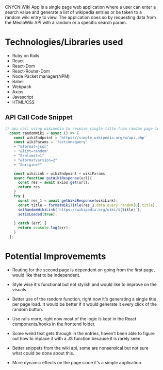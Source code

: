 CNYCN Wiki App is a single page web application where a user can enter a search value and generate a list of wikipedia entries or be taken to a random wiki entry to view. The application does so by requesting data from the MediaWiki API with a random or a specific search param.

# Technologies/Libraries used

* Ruby on Rails
* React
* React-Dom
* React-Router-Dom
* Node Packet manager(NPM)
* Babel
* Webpack
* Axios
* Javascript
* HTML/CSS

## API Call Code Snippet

```js
// api call using wikimedia to receive single title from random page to then populate wiki link state variable
  const randomWiki = async () => {
    const wikiEndpoint = 'https://simple.wikipedia.org/w/api.php'
    const wikiParams = '?action=query'
    + "&format=json"
    + "&list=random"
    + "&rnlimit=1"
    + "&formatversion=2"
    + "&origin=*"

    const wikiLink = wikiEndpoint + wikiParams
    async function getWikiResponse(url){
      const res = await axios.get(url);  
      return res
    }
    try {
      const res_1 = await getWikiResponse(wikiLink);
      const title = formatWikiTitle(res_1.data.query.random[0].title);
      setRandomWikiLink(`https://wikipedia.org/wiki/${title}`);
      setIsLoaded(true);
      
    } catch (err) {
      return console.log(err);
    }
  };

```

# Potential Improvememts

* Routing for the second page is dependent on going from the first page, would like that to be independent.

* Style wise it's functional but not stylish and would like to improve on the visuals.

* Better use of the random function, right now it's generating a single title per page load. It would be better if it would generate it every click of the random button.

* Use rails more, right now most of the logic is kept in the React components/hooks in the frontend folder. 

* Some weird text gets through in the entries, haven't been able to figure out how to replace it with a JS function because it is rarely seen.

* Better snippets from the wiki api, some are nonsensical but not sure what could be done about this.

* More dynamic effects on the page since it's a simple application.